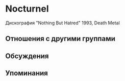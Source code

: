 # Nocturnel

Дискография
"Nothing But Hatred" 1993, Death Metal

## Отношения с другими группами


## Обсуждения


## Упоминания

